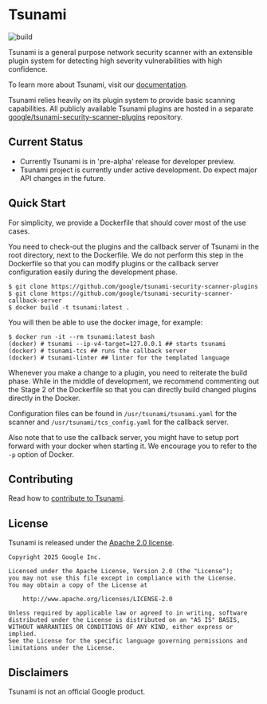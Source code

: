 # Tsunami

![build](https://github.com/google/tsunami-security-scanner/actions/workflows/core-build.yml/badge.svg)

Tsunami is a general purpose network security scanner with an extensible plugin
system for detecting high severity vulnerabilities with high confidence.

To learn more about Tsunami, visit our
[documentation](https://google.github.io/tsunami-security-scanner/).

Tsunami relies heavily on its plugin system to provide basic scanning
capabilities. All publicly available Tsunami plugins are hosted in a separate
[google/tsunami-security-scanner-plugins](https://github.com/google/tsunami-security-scanner-plugins)
repository.

## Current Status

*   Currently Tsunami is in 'pre-alpha' release for developer preview.
*   Tsunami project is currently under active development. Do expect major API
    changes in the future.

## Quick Start

For simplicity, we provide a Dockerfile that should cover most of the use
cases.

You need to check-out the plugins and the callback server of Tsunami in the
root directory, next to the Dockerfile. We do not perform this step in the
Dockerfile so that you can modify plugins or the callback server configuration
easily during the development phase.

```
$ git clone https://github.com/google/tsunami-security-scanner-plugins
$ git clone https://github.com/google/tsunami-security-scanner-callback-server
$ docker build -t tsunami:latest .
```

You will then be able to use the docker image, for example:

```
$ docker run -it --rm tsunami:latest bash
(docker) # tsunami --ip-v4-target=127.0.0.1 ## starts tsunami
(docker) # tsunami-tcs ## runs the callback server
(docker) # tsunami-linter ## linter for the templated language
```

Whenever you make a change to a plugin, you need to reiterate the build phase.
While in the middle of development, we recommend commenting out the Stage 2 of
the Dockerfile so that you can directly build changed plugins directly in the
Docker.

Configuration files can be found in `/usr/tsunami/tsunami.yaml` for the scanner
and `/usr/tsunami/tcs_config.yaml` for the callback server.

Also note that to use the callback server, you might have to setup port forward
with your docker when starting it. We encourage you to refer to the `-p` option
of Docker.

## Contributing

Read how to [contribute to Tsunami](docs/contribute/contributing.md).

## License

Tsunami is released under the [Apache 2.0 license](LICENSE).

```
Copyright 2025 Google Inc.

Licensed under the Apache License, Version 2.0 (the "License");
you may not use this file except in compliance with the License.
You may obtain a copy of the License at

    http://www.apache.org/licenses/LICENSE-2.0

Unless required by applicable law or agreed to in writing, software
distributed under the License is distributed on an "AS IS" BASIS,
WITHOUT WARRANTIES OR CONDITIONS OF ANY KIND, either express or implied.
See the License for the specific language governing permissions and
limitations under the License.
```

## Disclaimers

Tsunami is not an official Google product.
